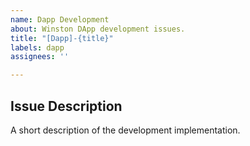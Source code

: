 ```yaml
---
name: Dapp Development
about: Winston DApp development issues.
title: "[Dapp]-{title}"
labels: dapp
assignees: ''

---
```


## Issue Description
A short description of the development implementation.
